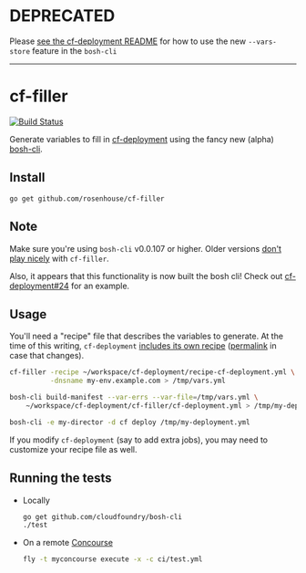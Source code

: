 # DEPRECATED

Please [see the cf-deployment README](https://github.com/cloudfoundry/cf-deployment) for how to use the new `--vars-store` feature in the `bosh-cli`

---


# cf-filler
[![Build Status](https://api.travis-ci.org/rosenhouse/cf-filler.png?branch=master)](http://travis-ci.org/rosenhouse/cf-filler)

Generate variables to fill in [cf-deployment](https://github.com/cloudfoundry/cf-deployment) using the fancy new (alpha) [bosh-cli](https://github.com/cloudfoundry/bosh-cli).

## Install
```
go get github.com/rosenhouse/cf-filler
```

## Note
Make sure you're using `bosh-cli` v0.0.107 or higher.  Older versions [don't play nicely](https://github.com/cloudfoundry/bosh-cli/issues/46) with `cf-filler`.

Also, it appears that this functionality is now built the bosh cli!  Check out [cf-deployment#24](https://github.com/cloudfoundry/cf-deployment/pull/24) for an example.

## Usage
You'll need a "recipe" file that describes the variables to generate.
At the time of this writing, `cf-deployment` [includes its own recipe](https://github.com/cloudfoundry/cf-deployment/blob/master/cf-filler/recipe-cf-deployment.yml)
([permalink](https://github.com/cloudfoundry/cf-deployment/blob/197b32f158bd90c56a7d9b410119c551401a3108/cf-filler/recipe-cf-deployment.yml) in case that changes).

```bash
cf-filler -recipe ~/workspace/cf-deployment/recipe-cf-deployment.yml \
          -dnsname my-env.example.com > /tmp/vars.yml

bosh-cli build-manifest --var-errs --var-file=/tmp/vars.yml \
    ~/workspace/cf-deployment/cf-filler/cf-deployment.yml > /tmp/my-deployment.yml

bosh-cli -e my-director -d cf deploy /tmp/my-deployment.yml
```

If you modify `cf-deployment` (say to add extra jobs), you may need to customize your recipe file as well.

## Running the tests

- Locally
  ```bash
  go get github.com/cloudfoundry/bosh-cli
  ./test
  ```

- On a remote [Concourse](http://concourse.ci/)
  ```bash
  fly -t myconcourse execute -x -c ci/test.yml
  ```
